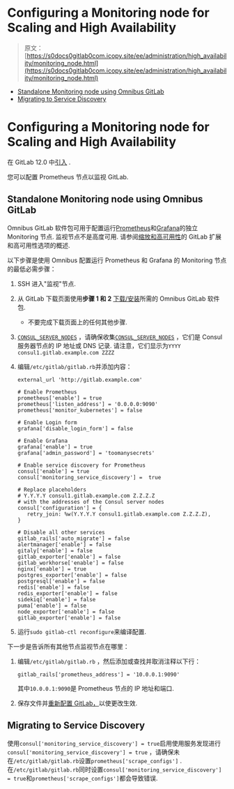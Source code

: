# Configuring a Monitoring node for Scaling and High Availability

> 原文：[https://s0docs0gitlab0com.icopy.site/ee/administration/high_availability/monitoring_node.html](https://s0docs0gitlab0com.icopy.site/ee/administration/high_availability/monitoring_node.html)

*   [Standalone Monitoring node using Omnibus GitLab](#standalone-monitoring-node-using-omnibus-gitlab)
*   [Migrating to Service Discovery](#migrating-to-service-discovery)

# Configuring a Monitoring node for Scaling and High Availability[](#configuring-a-monitoring-node-for-scaling-and-high-availability "Permalink")

在 GitLab 12.0 中[引入](https://gitlab.com/gitlab-org/omnibus-gitlab/-/issues/3786) .

您可以配置 Prometheus 节点以监视 GitLab.

## Standalone Monitoring node using Omnibus GitLab[](#standalone-monitoring-node-using-omnibus-gitlab "Permalink")

Omnibus GitLab 软件包可用于配置运行[Prometheus](../monitoring/prometheus/index.html)和[Grafana](../monitoring/performance/grafana_configuration.html)的独立 Monitoring 节点. 监视节点不是高度可用. 请参阅[缩放和高可用性](../reference_architectures/index.html)的 GitLab 扩展和高可用性选项的概述.

以下步骤是使用 Omnibus 配置运行 Prometheus 和 Grafana 的 Monitoring 节点的最低必需步骤：

1.  SSH 进入"监视"节点.
2.  从 GitLab 下载页面使用**步骤 1 和 2** [下载/安装](https://about.gitlab.com/install/)所需的 Omnibus GitLab 软件包.
    *   不要完成下载页面上的任何其他步骤.
3.  [`CONSUL_SERVER_NODES`](../postgresql/replication_and_failover.html#consul-information) ，请确保收集[`CONSUL_SERVER_NODES`](../postgresql/replication_and_failover.html#consul-information) ，它们是 Consul 服务器节点的 IP 地址或 DNS 记录. 请注意，它们显示为`YYYY consul1.gitlab.example.com ZZZZ`

4.  编辑`/etc/gitlab/gitlab.rb`并添加内容：

    ```
    external_url 'http://gitlab.example.com'

    # Enable Prometheus
    prometheus['enable'] = true
    prometheus['listen_address'] = '0.0.0.0:9090'
    prometheus['monitor_kubernetes'] = false

    # Enable Login form
    grafana['disable_login_form'] = false

    # Enable Grafana
    grafana['enable'] = true
    grafana['admin_password'] = 'toomanysecrets'

    # Enable service discovery for Prometheus
    consul['enable'] = true
    consul['monitoring_service_discovery'] =  true

    # Replace placeholders
    # Y.Y.Y.Y consul1.gitlab.example.com Z.Z.Z.Z
    # with the addresses of the Consul server nodes
    consul['configuration'] = {
       retry_join: %w(Y.Y.Y.Y consul1.gitlab.example.com Z.Z.Z.Z),
    }

    # Disable all other services
    gitlab_rails['auto_migrate'] = false
    alertmanager['enable'] = false
    gitaly['enable'] = false
    gitlab_exporter['enable'] = false
    gitlab_workhorse['enable'] = false
    nginx['enable'] = true
    postgres_exporter['enable'] = false
    postgresql['enable'] = false
    redis['enable'] = false
    redis_exporter['enable'] = false
    sidekiq['enable'] = false
    puma['enable'] = false
    node_exporter['enable'] = false
    gitlab_exporter['enable'] = false 
    ```

5.  运行`sudo gitlab-ctl reconfigure`来编译配置.

下一步是告诉所有其他节点监视节点在哪里：

1.  编辑`/etc/gitlab/gitlab.rb` ，然后添加或查找并取消注释以下行：

    ```
    gitlab_rails['prometheus_address'] = '10.0.0.1:9090' 
    ```

    其中`10.0.0.1:9090`是 Prometheus 节点的 IP 地址和端口.

2.  保存文件并[重新配置 GitLab，](../restart_gitlab.html#omnibus-gitlab-reconfigure)以使更改生效.

## Migrating to Service Discovery[](#migrating-to-service-discovery "Permalink")

使用`consul['monitoring_service_discovery'] = true`启用使用服务发现进行`consul['monitoring_service_discovery'] = true` ，请确保未在`/etc/gitlab/gitlab.rb`设置`prometheus['scrape_configs']` . 在`/etc/gitlab/gitlab.rb`同时设置`consul['monitoring_service_discovery'] = true`和`prometheus['scrape_configs']`都会导致错误.